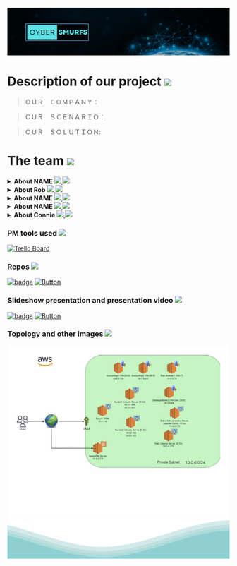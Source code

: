 ![banner](https://github.com/cyber-smurfs/.github/blob/main/profile/banner_CM.png)

# Description of our project <img width="80" src="https://media0.giphy.com/media/RDZo7znAdn2u7sAcWH/giphy.gif">
> ＯＵＲ　ＣＯＭＰＡＮＹ：

> ＯＵＲ　ＳＣＥＮＡＲＩＯ：

> ＯＵＲ　ＳＯＬＵＴＩＯＮ:


# The team <img img width="100" src="https://media0.giphy.com/media/OrDMyHY3lmvPLxBcMs/giphy.gif"/>
<details>
    <summary><b> About NAME <a href="https://github.com">
            <img height="30" src="https://www.vectorlogo.zone/logos/github/github-tile.svg" />
            </a>  <a href="https://www.linkedin.com/">
            <img height="30" src="https://www.vectorlogo.zone/logos/linkedin/linkedin-icon.svg" />
            </a> </b></summary><br/>
TEXT. TEXT. TEXT. 
</details>

<details>
    <summary><b> About Rob <a href="https://github.com">
            <img height="30" src="https://www.vectorlogo.zone/logos/github/github-tile.svg" />
            </a>  <a href="https://www.linkedin.com/">
            <img height="30" src="https://www.vectorlogo.zone/logos/linkedin/linkedin-icon.svg" />
            </a> </b></summary><br/>
Previously employed as a DTRA DoD Red Team Liaison. Chose cybersecurity to challenge myself. Pursuing a SOC Analyst position.
</details>

<details>
    <summary><b> About NAME <a href="https://github.com">
            <img height="30" src="https://www.vectorlogo.zone/logos/github/github-tile.svg" />
            </a>  <a href="https://www.linkedin.com/">
            <img height="30" src="https://www.vectorlogo.zone/logos/linkedin/linkedin-icon.svg" />
            </a> </b></summary><br/>
TEXT. TEXT. TEXT. 
</details>

<details>
    <summary><b> About NAME <a href="https://github.com">
            <img height="30" src="https://www.vectorlogo.zone/logos/github/github-tile.svg" />
            </a>  <a href="https://www.linkedin.com/">
            <img height="30" src="https://www.vectorlogo.zone/logos/linkedin/linkedin-icon.svg" />
            </a> </b></summary><br/>
TEXT. TEXT. TEXT. 
</details>

<details>
    <summary><b> About Connie <a href="https://github.com">
            <img height="30" src="https://www.vectorlogo.zone/logos/github/github-tile.svg" />
            </a>  <a href="https://www.linkedin.com/">
            <img height="30" src="https://www.vectorlogo.zone/logos/linkedin/linkedin-icon.svg" />
            </a> </b></summary><br/>
Marine veteran located in Florida. Has a B.A. in computer science with previous programming experience. Enjoys being outdoors and likes to garden. 
</details>


### PM tools used <img width="50" src="https://media4.giphy.com/media/l3vR85PnGsBwu1PFK/giphy.gif"/>
[![Trello Board](https://img.shields.io/badge/Our%20Trello%20Board-0052CC?style=for-the-badge&logo=trello&logoColor=white)](https://trello.com/b/x76ADRAC/project-management)

### Repos <img width="45" src="https://media1.giphy.com/media/du3J3cXyzhj75IOgvA/giphy.gif"/>
[![badge](https://img.shields.io/badge/Documentations%20Repo-1338BE?style=for-the-badge)](https://github.com/Cyber-Fortress-Technologies/Project-Docs)
[![Button](https://img.shields.io/badge/Standard%20Procedures%20Repo-1338BE?style=for-the-badge)](https://github.com/Cyber-Fortress-Technologies/SOPs)

### Slideshow presentation and presentation video <img width="50" src="https://media0.giphy.com/media/NSooDzvyow8sO7za0c/giphy.gif"/>
[![badge](https://img.shields.io/badge/Slideshow%20Presentation-1338BE?style=for-the-badge)](https://github.com/Cyber-Fortress-Technologies/Project-Docs)
[![Button](https://img.shields.io/badge/Presentation%20Video%20Recording-1338BE?style=for-the-badge)](https://github.com/Cyber-Fortress-Technologies/SOPs)

### Topology and other images <img width="50" src="https://media2.giphy.com/media/077i6AULCXc0FKTj9s/giphy.gif"/>
<img width="500" src="https://github.com/cyber-smurfs/Documents/blob/main/401%20final%20-%20Cyber%20Smurfs%20topology.jpg"/>







<img img width="1000" src="https://github.com/cyber-smurfs/.github/blob/main/profile/waves.svg"/>

<!--
![b](https://i.pinimg.com/736x/fe/73/35/fe7335584fbcec8898345661ce8e0d2e--search.jpg)
<p align="center">
  <img  src="https://readme-typing-svg.demolab.com?font=fira+code&size=25&duration=3000&pause=1000&color=A40000&multiline=true&width=435&lines=Welcome+To+Cyber+Fortress+%F0%9F%91%8B+">
</p>
![](https://strohljackson.files.wordpress.com/2016/11/smurf2.gif?w=700)

**Here are some ideas to get you started:**

🙋‍♀️ A short introduction - what is your organization all about?
🌈 Contribution guidelines - how can the community get involved?
👩‍💻 Useful resources - where can the community find your docs? Is there anything else the community should know?
🍿 Fun facts - what does your team eat for breakfast?
🧙 Remember, you can do mighty things with the power of [Markdown](https://docs.github.com/github/writing-on-github/getting-started-with-writing-and-formatting-on-github/basic-writing-and-formatting-syntax)
-->
